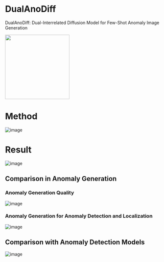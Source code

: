 # DualAnoDiff
DualAnoDiff: Dual-Interrelated Diffusion Model for Few-Shot Anomaly Image Generation

<img src="https://github.com/user-attachments/assets/187ef4ce-eaf0-4743-a94b-f627e26ab894" width="210px">
<!-- ![image](https://github.com/user-attachments/assets/187ef4ce-eaf0-4743-a94b-f627e26ab894) -->

# Method
![image](https://github.com/user-attachments/assets/32a940d9-b13a-4200-b369-f78ee006bace)

# Result
![image](https://github.com/user-attachments/assets/7128b95d-3a35-4838-ad88-c2150afdee2d)

## Comparison in Anomaly Generation
### Anomaly Generation Quality
![image](https://github.com/user-attachments/assets/196d6147-f010-4c69-a5d5-89df94a80bb6)
### Anomaly Generation for Anomaly Detection and Localization
![image](https://github.com/user-attachments/assets/18e29fe2-b613-4fc2-98e3-1a5f2860b8a1)

## Comparison with Anomaly Detection Models
![image](https://github.com/user-attachments/assets/f793f984-e746-4d2d-bc1b-8d50144a0eb2)



